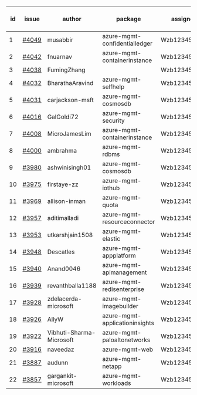 | id | issue | author | package | assignee | bot advice | created date of issue | target release date | date from target |
| ------ | ------ | ------ | ------ | ------ | ------ | ------ | ------ | :-----: |
| 1 | [#4049](https://github.com/Azure/sdk-release-request/issues/4049) | musabbir | azure-mgmt-confidentialledger | Wzb123456789 |  | 04-14 | 04-28 |  |
| 2 | [#4042](https://github.com/Azure/sdk-release-request/issues/4042) | fnuarnav | azure-mgmt-containerinstance | Wzb123456789 | duplicated issue  <br> | 04-13 | 04-28 |  |
| 3 | [#4038](https://github.com/Azure/sdk-release-request/issues/4038) | FumingZhang |  | Wzb123456789 |  | 04-13 | 04-28 |  |
| 4 | [#4032](https://github.com/Azure/sdk-release-request/issues/4032) | BharathaAravind | azure-mgmt-selfhelp | Wzb123456789 |  | 04-12 | 04-28 |  |
| 5 | [#4031](https://github.com/Azure/sdk-release-request/issues/4031) | carjackson-msft | azure-mgmt-cosmosdb | Wzb123456789 | duplicated issue  <br> | 04-11 | 04-28 |  |
| 6 | [#4016](https://github.com/Azure/sdk-release-request/issues/4016) | GalGoldi72 | azure-mgmt-security | Wzb123456789 |  | 04-04 | 04-28 |  |
| 7 | [#4008](https://github.com/Azure/sdk-release-request/issues/4008) | MicroJamesLim | azure-mgmt-containerinstance | Wzb123456789 | duplicated issue  <br> | 03-31 | 04-28 |  |
| 8 | [#4000](https://github.com/Azure/sdk-release-request/issues/4000) | ambrahma | azure-mgmt-rdbms | Wzb123456789 |  | 03-27 | 04-28 |  |
| 9 | [#3980](https://github.com/Azure/sdk-release-request/issues/3980) | ashwinisingh01 | azure-mgmt-cosmosdb | Wzb123456789 | duplicated issue  <br> | 03-23 | 04-28 |  |
| 10 | [#3975](https://github.com/Azure/sdk-release-request/issues/3975) | firstaye-zz | azure-mgmt-iothub | Wzb123456789 |  | 03-22 | 04-28 |  |
| 11 | [#3969](https://github.com/Azure/sdk-release-request/issues/3969) | allison-inman | azure-mgmt-quota | Wzb123456789 |  | 03-22 | 04-28 |  |
| 12 | [#3957](https://github.com/Azure/sdk-release-request/issues/3957) | aditimalladi | azure-mgmt-resourceconnector | Wzb123456789 | FirstGA | 03-21 | 04-28 |  |
| 13 | [#3953](https://github.com/Azure/sdk-release-request/issues/3953) | utkarshjain1508 | azure-mgmt-elastic | Wzb123456789 |  | 03-21 | 04-28 |  |
| 14 | [#3948](https://github.com/Azure/sdk-release-request/issues/3948) | Descatles | azure-mgmt-appplatform | Wzb123456789 |  | 03-17 | 04-28 |  |
| 15 | [#3940](https://github.com/Azure/sdk-release-request/issues/3940) | Anand0046 | azure-mgmt-apimanagement | Wzb123456789 |  | 03-16 | 04-28 |  |
| 16 | [#3939](https://github.com/Azure/sdk-release-request/issues/3939) | revanthballa1188 | azure-mgmt-redisenterprise | Wzb123456789 |  | 03-16 | 04-28 |  |
| 17 | [#3928](https://github.com/Azure/sdk-release-request/issues/3928) | zdelacerda-microsoft | azure-mgmt-imagebuilder | Wzb123456789 |  | 03-15 | 04-28 |  |
| 18 | [#3926](https://github.com/Azure/sdk-release-request/issues/3926) | AllyW | azure-mgmt-applicationinsights | Wzb123456789 |  | 03-13 | 04-28 |  |
| 19 | [#3922](https://github.com/Azure/sdk-release-request/issues/3922) | Vibhuti-Sharma-Microsoft | azure-mgmt-paloaltonetworks | Wzb123456789 | FirstBeta | 03-10 | 04-28 |  |
| 20 | [#3916](https://github.com/Azure/sdk-release-request/issues/3916) | naveedaz | azure-mgmt-web | Wzb123456789 |  | 03-10 | 04-28 |  |
| 21 | [#3887](https://github.com/Azure/sdk-release-request/issues/3887) | audunn | azure-mgmt-netapp | Wzb123456789 |  | 03-06 | 04-28 |  |
| 22 | [#3857](https://github.com/Azure/sdk-release-request/issues/3857) | gargankit-microsoft | azure-mgmt-workloads | Wzb123456789 | FirstGA | 03-02 | 04-28 |  |
